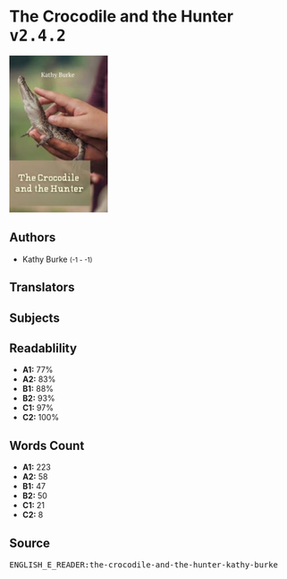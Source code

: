 # The Crocodile and the Hunter <kbd>v2.4.2</kbd>

![](./cover.medium.jpg "")

## Authors


 - Kathy Burke <small>(-1 - -1)</small>

## Translators



## Subjects



## Readablility


 - **A1:** 77%
 - **A2:** 83%
 - **B1:** 88%
 - **B2:** 93%
 - **C1:** 97%
 - **C2:** 100%

## Words Count


 - **A1:** 223
 - **A2:** 58
 - **B1:** 47
 - **B2:** 50
 - **C1:** 21
 - **C2:** 8

## Source


<kbd>ENGLISH_E_READER:the-crocodile-and-the-hunter-kathy-burke</kbd>
